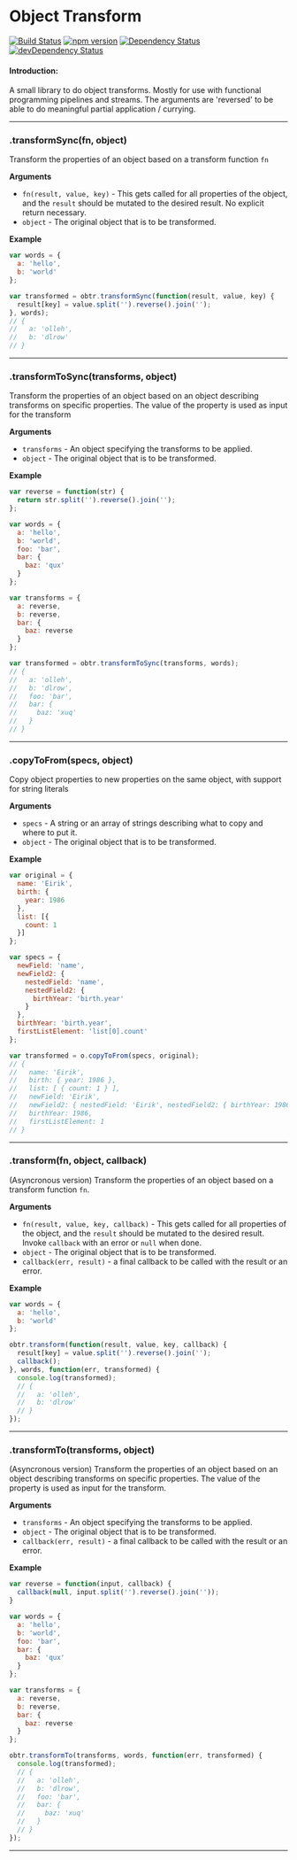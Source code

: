 Object Transform
================

[![Build Status](https://travis-ci.org/eiriklv/object-transform.svg?branch=master)](https://travis-ci.org/eiriklv/object-transform)
[![npm version](https://badge.fury.io/js/fp-object-transform.svg)](http://badge.fury.io/js/fp-object-transform)
[![Dependency Status](https://david-dm.org/eiriklv/object-transform.svg)](https://david-dm.org/eiriklv/object-transform)
[![devDependency Status](https://david-dm.org/eiriklv/object-transform/dev-status.svg)](https://david-dm.org/eiriklv/object-transform#info=devDependencies)

#### Introduction:
A small library to do object transforms.
Mostly for use with functional programming pipelines and streams.
The arguments are 'reversed' to be able to do meaningful partial application / currying.

---------------------------------------

### .transformSync(fn, object)

Transform the properties of an object based on a transform function `fn`

__Arguments__

* `fn(result, value, key)` - This gets called for all properties of the object,
  and the `result` should be mutated to the desired result. No explicit return necessary.
* `object` - The original object that is to be transformed.

__Example__

```js
var words = {
  a: 'hello',
  b: 'world'
};

var transformed = obtr.transformSync(function(result, value, key) {
  result[key] = value.split('').reverse().join('');
}, words);
// {
//   a: 'olleh',
//   b: 'dlrow'
// }
```

---------------------------------------

### .transformToSync(transforms, object)

Transform the properties of an object based on an object
describing transforms on specific properties. The value
of the property is used as input for the transform

__Arguments__

* `transforms` - An object specifying the transforms to be applied.
* `object` - The original object that is to be transformed.

__Example__

```js
var reverse = function(str) {
  return str.split('').reverse().join('');
};

var words = {
  a: 'hello',
  b: 'world',
  foo: 'bar',
  bar: {
    baz: 'qux'
  }
};

var transforms = {
  a: reverse,
  b: reverse,
  bar: {
    baz: reverse
  }
};

var transformed = obtr.transformToSync(transforms, words);
// {
//   a: 'olleh',
//   b: 'dlrow',
//   foo: 'bar',
//   bar: {
//     baz: 'xuq'
//   }
// }
```

---------------------------------------

### .copyToFrom(specs, object)

Copy object properties to new properties on the same object,
with support for string literals

__Arguments__

* `specs` - A string or an array of strings describing
  what to copy and where to put it.
* `object` - The original object that is to be transformed.

__Example__

```js
var original = {
  name: 'Eirik',
  birth: {
    year: 1986
  },
  list: [{
    count: 1
  }]
};

var specs = {
  newField: 'name',
  newField2: {
    nestedField: 'name',
    nestedField2: {
      birthYear: 'birth.year'
    }
  },
  birthYear: 'birth.year',
  firstListElement: 'list[0].count'
};

var transformed = o.copyToFrom(specs, original);
// { 
//   name: 'Eirik',
//   birth: { year: 1986 },
//   list: [ { count: 1 } ],
//   newField: 'Eirik',
//   newField2: { nestedField: 'Eirik', nestedField2: { birthYear: 1986 } },
//   birthYear: 1986,
//   firstListElement: 1
// }
```

---------------------------------------

### .transform(fn, object, callback)

(Asyncronous version)
Transform the properties of an object based on a transform function `fn`.

__Arguments__


* `fn(result, value, key, callback)` - This gets called for all properties of the object,
  and the `result` should be mutated to the desired result.
  Invoke `callback` with an error or `null` when done.
* `object` - The original object that is to be transformed.
* `callback(err, result)` - a final callback to be called with the result or an error.

__Example__

```js
var words = {
  a: 'hello',
  b: 'world'
};

obtr.transform(function(result, value, key, callback) {
  result[key] = value.split('').reverse().join('');
  callback();
}, words, function(err, transformed) {
  console.log(transformed);
  // {
  //   a: 'olleh',
  //   b: 'dlrow'
  // }
});
```

---------------------------------------

### .transformTo(transforms, object)

(Asyncronous version)
Transform the properties of an object based on an object
describing transforms on specific properties. The value
of the property is used as input for the transform.

__Arguments__

* `transforms` - An object specifying the transforms to be applied.
* `object` - The original object that is to be transformed.
* `callback(err, result)` - a final callback to be called with the result or an error.

__Example__

```js
var reverse = function(input, callback) {
  callback(null, input.split('').reverse().join(''));
}

var words = {
  a: 'hello',
  b: 'world',
  foo: 'bar',
  bar: {
    baz: 'qux'
  }
};

var transforms = {
  a: reverse,
  b: reverse,
  bar: {
    baz: reverse
  }
};

obtr.transformTo(transforms, words, function(err, transformed) {
  console.log(transformed);
  // {
  //   a: 'olleh',
  //   b: 'dlrow',
  //   foo: 'bar',
  //   bar: {
  //     baz: 'xuq'
  //   }
  // }
});
```

---------------------------------------
